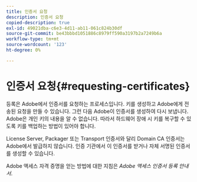 ```yaml
---
title: 인증서 요청
description: 인증서 요청
copied-description: true
exl-id: 49021dba-c6e3-4d11-ab11-061c824b30df
source-git-commit: be43bbbd1051886c8979ff590a3197b2a7249b6a
workflow-type: tm+mt
source-wordcount: '123'
ht-degree: 0%

---
```


# 인증서 요청{#requesting-certificates}

등록은 Adobe에서 인증서를 요청하는 프로세스입니다. 키를 생성하고 Adobe에게 전송된 요청을 만들 수 있습니다. 그런 다음 Adobe이 인증서를 생성하여 다시 보냅니다. Adobe은 개인 키의 내용을 알 수 없습니다. 따라서 하드웨어 장애 시 키를 복구할 수 있도록 키를 백업하는 방법이 있어야 합니다.

License Server, Packager 또는 Transport 인증서와 달리 Domain CA 인증서는 Adobe에서 발급하지 않습니다. 인증 기관에서 이 인증서를 받거나 자체 서명된 인증서를 생성할 수 있습니다.

Adobe 액세스 자격 증명을 얻는 방법에 대한 지침은 *Adobe 액세스 인증서 등록 안내서*.
